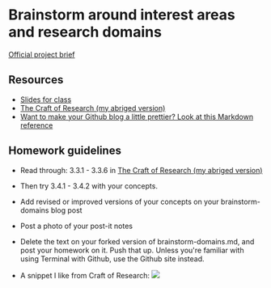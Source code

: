 # Brainstorm around interest areas and research domains
[Official project brief](https://docs.google.com/a/newschool.edu/document/d/1LD6-bFtYp8ZbregL_8YHhkHAm6EwyQelnKf2WNhC5zQ/edit?usp=sharing)

## Resources
* [Slides for class](https://swipe.to/8079dr)
* [The Craft of Research (my abriged version)](https://github.com/binaricorn/mfadt-majorstudio-1/blob/master/Additional%20Readings/The%20Craft%20of%20Research%20-%20Abridged.pdf)
* [Want to make your Github blog a little prettier? Look at this Markdown reference](https://github.com/adam-p/markdown-here/wiki/Markdown-Cheatsheet#lists)

## Homework guidelines
* Read through: 3.3.1 - 3.3.6 in [The Craft of Research (my abriged version)](https://github.com/binaricorn/mfadt-majorstudio-1/blob/master/Additional%20Readings/The%20Craft%20of%20Research%20-%20Abridged.pdf)
* Then try 3.4.1 - 3.4.2 with your concepts.
* Add revised or improved versions of your concepts on your brainstorm-domains blog post
* Post a photo of your post-it notes
* Delete the text on your forked version of brainstorm-domains.md, and post your homework on it. Push that up. Unless you're familiar with using Terminal with Github, use the Github site instead.


* A snippet I like from Craft of Research:
![](https:github.com/byerj839/mfadt-majorstudio-1/Assignments/IMG_5550.JPG)
